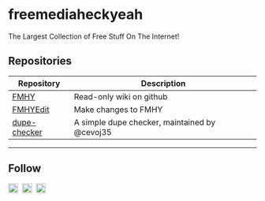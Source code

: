 # freemediaheckyeah

The Largest Collection of Free Stuff On The Internet!

## Repositories

| Repository   | Description    |
|--------------- | --------------- |
| [FMHY](https://github.com/fmhy/FMHY)   | Read-only wiki on github   |
| [FMHYEdit](https://github.com/fmhy/FMHYEdit)   | Make changes to FMHY   |
| [dupe-checker](https://github.com/fmhy/dupe-checker)   | A simple dupe checker, maintained by @cevoj35 |

****

## Follow

<p valign="center">
  <a href="https://discord.gg/Stz6y6NgNg"><img width="20px" src="./assets/discord.svg" alt="Discord"></a>&nbsp;&nbsp;<a href="https://github.com/fmhy"><img width="20px" src="./assets/github.svg" alt="GitHub"></a>&nbsp;&nbsp;<a href="https://social.fmhy.net/@fmhy"><img width="20px" src="./assets/firefish.svg" alt="Firefish"></a>
</p>
